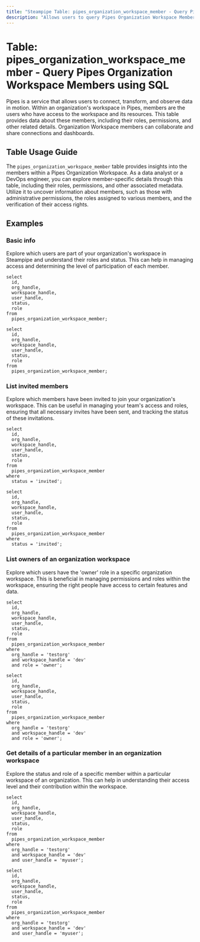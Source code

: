```yaml
---
title: "Steampipe Table: pipes_organization_workspace_member - Query Pipes Organization Workspace Members using SQL"
description: "Allows users to query Pipes Organization Workspace Members, specifically to fetch data about the members associated with a particular workspace within an organization."
---
```


# Table: pipes_organization_workspace_member - Query Pipes Organization Workspace Members using SQL

Pipes is a service that allows users to connect, transform, and observe data in motion. Within an organization's workspace in Pipes, members are the users who have access to the workspace and its resources. This table provides data about these members, including their roles, permissions, and other related details. Organization Workspace members can collaborate and share connections and dashboards.

## Table Usage Guide

The `pipes_organization_workspace_member` table provides insights into the members within a Pipes Organization Workspace. As a data analyst or a DevOps engineer, you can explore member-specific details through this table, including their roles, permissions, and other associated metadata. Utilize it to uncover information about members, such as those with administrative permissions, the roles assigned to various members, and the verification of their access rights.

## Examples

### Basic info
Explore which users are part of your organization's workspace in Steampipe and understand their roles and status. This can help in managing access and determining the level of participation of each member.

```sql+postgres
select
  id,
  org_handle,
  workspace_handle,
  user_handle,
  status,
  role
from
  pipes_organization_workspace_member;
```

```sql+sqlite
select
  id,
  org_handle,
  workspace_handle,
  user_handle,
  status,
  role
from
  pipes_organization_workspace_member;
```

### List invited members
Explore which members have been invited to join your organization's workspace. This can be useful in managing your team's access and roles, ensuring that all necessary invites have been sent, and tracking the status of these invitations.

```sql+postgres
select
  id,
  org_handle,
  workspace_handle,
  user_handle,
  status,
  role
from
  pipes_organization_workspace_member
where
  status = 'invited';
```

```sql+sqlite
select
  id,
  org_handle,
  workspace_handle,
  user_handle,
  status,
  role
from
  pipes_organization_workspace_member
where
  status = 'invited';
```

### List owners of an organization workspace
Explore which users have the 'owner' role in a specific organization workspace. This is beneficial in managing permissions and roles within the workspace, ensuring the right people have access to certain features and data.

```sql+postgres
select
  id,
  org_handle,
  workspace_handle,
  user_handle,
  status,
  role 
from
  pipes_organization_workspace_member 
where
  org_handle = 'testorg' 
  and workspace_handle = 'dev' 
  and role = 'owner';
```

```sql+sqlite
select
  id,
  org_handle,
  workspace_handle,
  user_handle,
  status,
  role 
from
  pipes_organization_workspace_member 
where
  org_handle = 'testorg' 
  and workspace_handle = 'dev' 
  and role = 'owner';
```

### Get details of a particular member in an organization workspace
Explore the status and role of a specific member within a particular workspace of an organization. This can help in understanding their access level and their contribution within the workspace.

```sql+postgres
select
  id,
  org_handle,
  workspace_handle,
  user_handle,
  status,
  role 
from
  pipes_organization_workspace_member 
where
  org_handle = 'testorg' 
  and workspace_handle = 'dev' 
  and user_handle = 'myuser';
```

```sql+sqlite
select
  id,
  org_handle,
  workspace_handle,
  user_handle,
  status,
  role 
from
  pipes_organization_workspace_member 
where
  org_handle = 'testorg' 
  and workspace_handle = 'dev' 
  and user_handle = 'myuser';
```